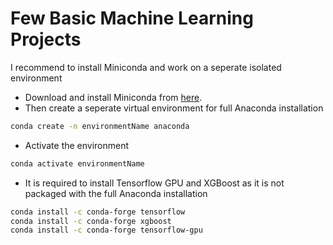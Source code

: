# Few Basic Machine Learning Projects
I recommend to install Miniconda and work on a seperate isolated environment
- Download and install Miniconda from [here](https://docs.conda.io/en/latest/miniconda.html).
- Then create a seperate virtual environment for full Anaconda installation
```bash
conda create -n environmentName anaconda 
```
- Activate the environment
```bash
conda activate environmentName
```
- It is required to install Tensorflow GPU and XGBoost as it is not packaged with the full Anaconda installation
```bash
conda install -c conda-forge tensorflow
conda install -c conda-forge xgboost
conda install -c conda-forge tensorflow-gpu
```

